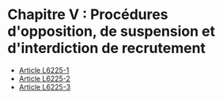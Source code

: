 # Chapitre V : Procédures d'opposition, de suspension et d'interdiction de recrutement

* [Article L6225-1](./LEGIARTI000006904053.md)
* [Article L6225-2](./LEGIARTI000028698463.md)
* [Article L6225-3](./LEGIARTI000028698460.md)
